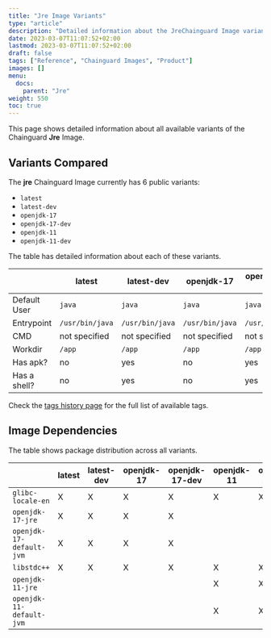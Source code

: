 ```yaml
---
title: "Jre Image Variants"
type: "article"
description: "Detailed information about the JreChainguard Image variants"
date: 2023-03-07T11:07:52+02:00
lastmod: 2023-03-07T11:07:52+02:00
draft: false
tags: ["Reference", "Chainguard Images", "Product"]
images: []
menu:
  docs:
    parent: "Jre"
weight: 550
toc: true
---
```


This page shows detailed information about all available variants of the Chainguard **Jre** Image.

## Variants Compared
The **jre** Chainguard Image currently has 6 public variants: 

- `latest`
- `latest-dev`
- `openjdk-17`
- `openjdk-17-dev`
- `openjdk-11`
- `openjdk-11-dev`

The table has detailed information about each of these variants.

|              | latest          | latest-dev      | openjdk-17      | openjdk-17-dev  | openjdk-11      | openjdk-11-dev  |
|--------------|-----------------|-----------------|-----------------|-----------------|-----------------|-----------------|
| Default User | `java`          | `java`          | `java`          | `java`          | `java`          | `java`          |
| Entrypoint   | `/usr/bin/java` | `/usr/bin/java` | `/usr/bin/java` | `/usr/bin/java` | `/usr/bin/java` | `/usr/bin/java` |
| CMD          | not specified   | not specified   | not specified   | not specified   | not specified   | not specified   |
| Workdir      | `/app`          | `/app`          | `/app`          | `/app`          | `/app`          | `/app`          |
| Has apk?     | no              | yes             | no              | yes             | no              | yes             |
| Has a shell? | no              | yes             | no              | yes             | no              | yes             |

Check the [tags history page](/chainguard/chainguard-images/reference/jre/tags_history/) for the full list of available tags.
## Image Dependencies
The table shows package distribution across all variants.

|                          | latest | latest-dev | openjdk-17 | openjdk-17-dev | openjdk-11 | openjdk-11-dev |
|--------------------------|--------|------------|------------|----------------|------------|----------------|
| `glibc-locale-en`        | X      | X          | X          | X              | X          | X              |
| `openjdk-17-jre`         | X      | X          | X          | X              |            |                |
| `openjdk-17-default-jvm` | X      | X          | X          | X              |            |                |
| `libstdc++`              | X      | X          | X          | X              | X          | X              |
| `openjdk-11-jre`         |        |            |            |                | X          | X              |
| `openjdk-11-default-jvm` |        |            |            |                | X          | X              |
